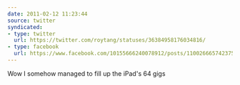 ```yaml
---
date: 2011-02-12 11:23:44
source: twitter
syndicated:
- type: twitter
  url: https://twitter.com/roytang/statuses/36384958176034816/
- type: facebook
  url: https://www.facebook.com/10155666240078912/posts/110026665742375
---
```


Wow I somehow managed to fill up the iPad's 64 gigs